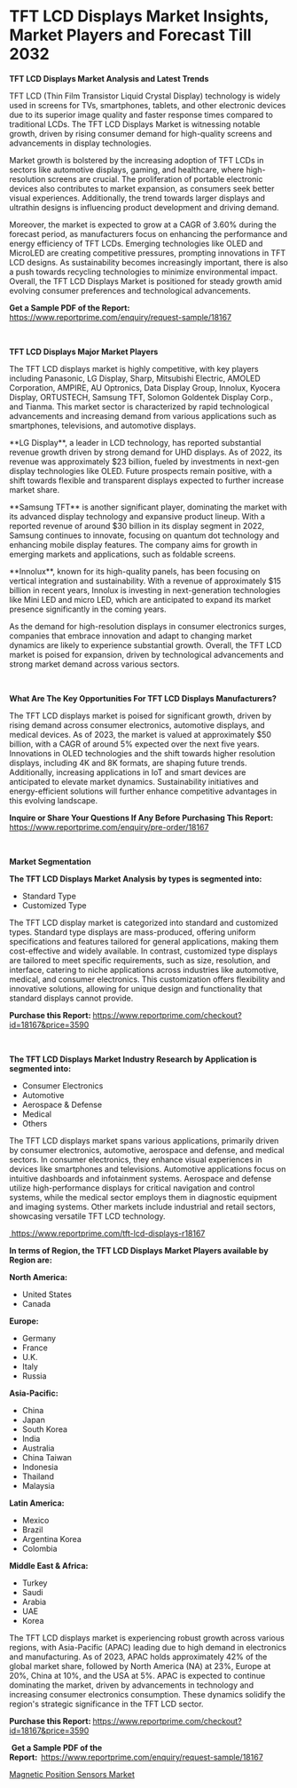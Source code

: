 <p><h1>TFT LCD Displays Market Insights, Market Players and Forecast Till 2032</h1></p><p><strong>TFT LCD Displays Market Analysis and Latest Trends</strong></p>
<p><p>TFT LCD (Thin Film Transistor Liquid Crystal Display) technology is widely used in screens for TVs, smartphones, tablets, and other electronic devices due to its superior image quality and faster response times compared to traditional LCDs. The TFT LCD Displays Market is witnessing notable growth, driven by rising consumer demand for high-quality screens and advancements in display technologies.</p><p>Market growth is bolstered by the increasing adoption of TFT LCDs in sectors like automotive displays, gaming, and healthcare, where high-resolution screens are crucial. The proliferation of portable electronic devices also contributes to market expansion, as consumers seek better visual experiences. Additionally, the trend towards larger displays and ultrathin designs is influencing product development and driving demand.</p><p>Moreover, the market is expected to grow at a CAGR of 3.60% during the forecast period, as manufacturers focus on enhancing the performance and energy efficiency of TFT LCDs. Emerging technologies like OLED and MicroLED are creating competitive pressures, prompting innovations in TFT LCD designs. As sustainability becomes increasingly important, there is also a push towards recycling technologies to minimize environmental impact. Overall, the TFT LCD Displays Market is positioned for steady growth amid evolving consumer preferences and technological advancements.</p></p>
<p><strong>Get a Sample PDF of the Report:&nbsp;</strong> <a href="https://www.reportprime.com/enquiry/request-sample/18167?utm_campaign=2517&utm_medium=2&utm_source=Github&utm_content=ia&utm_term=18032025&utm_id=tft-lcd-displays">https://www.reportprime.com/enquiry/request-sample/18167</a></p>
<p>&nbsp;</p>
<p><strong>TFT LCD Displays Major Market Players</strong></p>
<p><p>The TFT LCD displays market is highly competitive, with key players including Panasonic, LG Display, Sharp, Mitsubishi Electric, AMOLED Corporation, AMPIRE, AU Optronics, Data Display Group, Innolux, Kyocera Display, ORTUSTECH, Samsung TFT, Solomon Goldentek Display Corp., and Tianma. This market sector is characterized by rapid technological advancements and increasing demand from various applications such as smartphones, televisions, and automotive displays.</p><p>**LG Display**, a leader in LCD technology, has reported substantial revenue growth driven by strong demand for UHD displays. As of 2022, its revenue was approximately $23 billion, fueled by investments in next-gen display technologies like OLED. Future prospects remain positive, with a shift towards flexible and transparent displays expected to further increase market share.</p><p>**Samsung TFT** is another significant player, dominating the market with its advanced display technology and expansive product lineup. With a reported revenue of around $30 billion in its display segment in 2022, Samsung continues to innovate, focusing on quantum dot technology and enhancing mobile display features. The company aims for growth in emerging markets and applications, such as foldable screens.</p><p>**Innolux**, known for its high-quality panels, has been focusing on vertical integration and sustainability. With a revenue of approximately $15 billion in recent years, Innolux is investing in next-generation technologies like Mini LED and micro LED, which are anticipated to expand its market presence significantly in the coming years.</p><p>As the demand for high-resolution displays in consumer electronics surges, companies that embrace innovation and adapt to changing market dynamics are likely to experience substantial growth. Overall, the TFT LCD market is poised for expansion, driven by technological advancements and strong market demand across various sectors.</p></p>
<p>&nbsp;</p>
<p><strong>What Are The Key Opportunities For TFT LCD Displays Manufacturers?</strong></p>
<p><p>The TFT LCD displays market is poised for significant growth, driven by rising demand across consumer electronics, automotive displays, and medical devices. As of 2023, the market is valued at approximately $50 billion, with a CAGR of around 5% expected over the next five years. Innovations in OLED technologies and the shift towards higher resolution displays, including 4K and 8K formats, are shaping future trends. Additionally, increasing applications in IoT and smart devices are anticipated to elevate market dynamics. Sustainability initiatives and energy-efficient solutions will further enhance competitive advantages in this evolving landscape.</p></p>
<p><strong>Inquire or Share Your Questions If Any Before Purchasing This Report:</strong> <a href="https://www.reportprime.com/enquiry/pre-order/18167?utm_campaign=2517&utm_medium=2&utm_source=Github&utm_content=ia&utm_term=18032025&utm_id=tft-lcd-displays">https://www.reportprime.com/enquiry/pre-order/18167</a></p>
<p>&nbsp;</p>
<p><strong>Market Segmentation</strong></p>
<p><strong>The TFT LCD Displays Market Analysis by types is segmented into:</strong></p>
<p><ul><li>Standard Type</li><li>Customized Type</li></ul></p>
<p><p>The TFT LCD display market is categorized into standard and customized types. Standard type displays are mass-produced, offering uniform specifications and features tailored for general applications, making them cost-effective and widely available. In contrast, customized type displays are tailored to meet specific requirements, such as size, resolution, and interface, catering to niche applications across industries like automotive, medical, and consumer electronics. This customization offers flexibility and innovative solutions, allowing for unique design and functionality that standard displays cannot provide.</p></p>
<p><strong>Purchase this Report:&nbsp;</strong><a href="https://www.reportprime.com/checkout?id=18167&price=3590&utm_campaign=2517&utm_medium=2&utm_source=Github&utm_content=ia&utm_term=18032025&utm_id=tft-lcd-displays">https://www.reportprime.com/checkout?id=18167&price=3590</a></p>
<p>&nbsp;</p>
<p><strong>The TFT LCD Displays Market Industry Research by Application is segmented into:</strong></p>
<p><ul><li>Consumer Electronics</li><li>Automotive</li><li>Aerospace & Defense</li><li>Medical</li><li>Others</li></ul></p>
<p><p>The TFT LCD displays market spans various applications, primarily driven by consumer electronics, automotive, aerospace and defense, and medical sectors. In consumer electronics, they enhance visual experiences in devices like smartphones and televisions. Automotive applications focus on intuitive dashboards and infotainment systems. Aerospace and defense utilize high-performance displays for critical navigation and control systems, while the medical sector employs them in diagnostic equipment and imaging systems. Other markets include industrial and retail sectors, showcasing versatile TFT LCD technology.</p></p>
<p><a href="https://www.reportprime.com/tft-lcd-displays-r18167?utm_campaign=2517&utm_medium=2&utm_source=Github&utm_content=ia&utm_term=18032025&utm_id=tft-lcd-displays">&nbsp;https://www.reportprime.com/tft-lcd-displays-r18167</a></p>
<p><strong>In terms of Region, the TFT LCD Displays Market Players available by Region are:</strong></p>
<p>
    <p> <strong> North America: </strong>
        <ul>
            <li>United States</li>
            <li>Canada</li>
        </ul>
        </p> 
    <p> <strong> Europe: </strong>
        <ul>
            <li>Germany</li>
            <li>France</li>
            <li>U.K.</li>
            <li>Italy</li>
            <li>Russia</li>
        </ul>
        </p> 
    <p> <strong> Asia-Pacific: </strong>
        <ul>
            <li>China</li>
            <li>Japan</li>
            <li>South Korea</li>
            <li>India</li>
            <li>Australia</li>
            <li>China Taiwan</li>
            <li>Indonesia</li>
            <li>Thailand</li>
            <li>Malaysia</li>
        </ul>
        </p> 
    <p> <strong> Latin America: </strong>
        <ul>
            <li>Mexico</li>
            <li>Brazil</li>
            <li>Argentina Korea</li>
            <li>Colombia</li>
        </ul>
        </p> 
    <p> <strong> Middle East & Africa: </strong>
        <ul>
            <li>Turkey</li>
            <li>Saudi</li>
            <li>Arabia</li>
            <li>UAE</li>
            <li>Korea</li>
        </ul>
    </p>
    </p>
<p><p>The TFT LCD displays market is experiencing robust growth across various regions, with Asia-Pacific (APAC) leading due to high demand in electronics and manufacturing. As of 2023, APAC holds approximately 42% of the global market share, followed by North America (NA) at 23%, Europe at 20%, China at 10%, and the USA at 5%. APAC is expected to continue dominating the market, driven by advancements in technology and increasing consumer electronics consumption. These dynamics solidify the region's strategic significance in the TFT LCD sector.</p></p>
<p><strong>Purchase this Report: </strong><a href="https://www.reportprime.com/checkout?id=18167&price=3590&utm_campaign=2517&utm_medium=2&utm_source=Github&utm_content=ia&utm_term=18032025&utm_id=tft-lcd-displays">https://www.reportprime.com/checkout?id=18167&price=3590</a></p>
<p>&nbsp;<strong>Get a Sample PDF of the Report:&nbsp;&nbsp;</strong><a href="https://www.reportprime.com/enquiry/request-sample/18167?utm_campaign=2517&utm_medium=2&utm_source=Github&utm_content=ia&utm_term=18032025&utm_id=tft-lcd-displays">https://www.reportprime.com/enquiry/request-sample/18167</a></p>
<p><strong></strong></p>
<p><p><a href="https://github.com/JakirUddin511/Market-Research-Report-List-2/blob/main/magnetic-position-sensors-market.md?utm_campaign=2517&utm_medium=2&utm_source=Github&utm_content=ia&utm_term=18032025&utm_id=tft-lcd-displays">Magnetic Position Sensors Market</a></p></p>